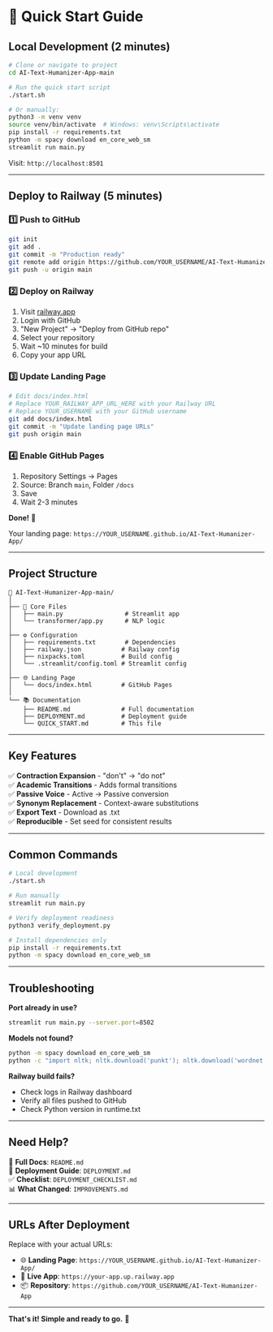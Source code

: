 # 🚀 Quick Start Guide

## Local Development (2 minutes)

```bash
# Clone or navigate to project
cd AI-Text-Humanizer-App-main

# Run the quick start script
./start.sh

# Or manually:
python3 -m venv venv
source venv/bin/activate  # Windows: venv\Scripts\activate
pip install -r requirements.txt
python -m spacy download en_core_web_sm
streamlit run main.py
```

Visit: `http://localhost:8501`

---

## Deploy to Railway (5 minutes)

### 1️⃣ Push to GitHub
```bash
git init
git add .
git commit -m "Production ready"
git remote add origin https://github.com/YOUR_USERNAME/AI-Text-Humanizer-App.git
git push -u origin main
```

### 2️⃣ Deploy on Railway
1. Visit [railway.app](https://railway.app)
2. Login with GitHub
3. "New Project" → "Deploy from GitHub repo"
4. Select your repository
5. Wait ~10 minutes for build
6. Copy your app URL

### 3️⃣ Update Landing Page
```bash
# Edit docs/index.html
# Replace YOUR_RAILWAY_APP_URL_HERE with your Railway URL
# Replace YOUR_USERNAME with your GitHub username
git add docs/index.html
git commit -m "Update landing page URLs"
git push origin main
```

### 4️⃣ Enable GitHub Pages
1. Repository Settings → Pages
2. Source: Branch `main`, Folder `/docs`
3. Save
4. Wait 2-3 minutes

**Done!** 🎉

Your landing page: `https://YOUR_USERNAME.github.io/AI-Text-Humanizer-App/`

---

## Project Structure

```
📁 AI-Text-Humanizer-App-main/
│
├── 🎯 Core Files
│   ├── main.py                 # Streamlit app
│   └── transformer/app.py      # NLP logic
│
├── ⚙️ Configuration
│   ├── requirements.txt        # Dependencies
│   ├── railway.json           # Railway config
│   ├── nixpacks.toml          # Build config
│   └── .streamlit/config.toml # Streamlit config
│
├── 🌐 Landing Page
│   └── docs/index.html        # GitHub Pages
│
└── 📚 Documentation
    ├── README.md              # Full documentation
    ├── DEPLOYMENT.md          # Deployment guide
    └── QUICK_START.md         # This file
```

---

## Key Features

✅ **Contraction Expansion** - "don't" → "do not"  
✅ **Academic Transitions** - Adds formal transitions  
✅ **Passive Voice** - Active → Passive conversion  
✅ **Synonym Replacement** - Context-aware substitutions  
✅ **Export Text** - Download as .txt  
✅ **Reproducible** - Set seed for consistent results  

---

## Common Commands

```bash
# Local development
./start.sh

# Run manually
streamlit run main.py

# Verify deployment readiness
python3 verify_deployment.py

# Install dependencies only
pip install -r requirements.txt
python -m spacy download en_core_web_sm
```

---

## Troubleshooting

**Port already in use?**
```bash
streamlit run main.py --server.port=8502
```

**Models not found?**
```bash
python -m spacy download en_core_web_sm
python -c "import nltk; nltk.download('punkt'); nltk.download('wordnet')"
```

**Railway build fails?**
- Check logs in Railway dashboard
- Verify all files pushed to GitHub
- Check Python version in runtime.txt

---

## Need Help?

📖 **Full Docs**: `README.md`  
🚀 **Deployment Guide**: `DEPLOYMENT.md`  
✅ **Checklist**: `DEPLOYMENT_CHECKLIST.md`  
📊 **What Changed**: `IMPROVEMENTS.md`  

---

## URLs After Deployment

Replace with your actual URLs:

- 🌐 **Landing Page**: `https://YOUR_USERNAME.github.io/AI-Text-Humanizer-App/`
- 🚀 **Live App**: `https://your-app.up.railway.app`
- 📦 **Repository**: `https://github.com/YOUR_USERNAME/AI-Text-Humanizer-App`

---

**That's it! Simple and ready to go.** 🎉

